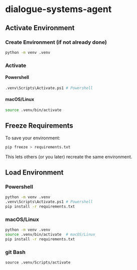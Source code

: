 # dialogue-systems-agent

## **Activate Environment**

### Create Environment (if not already done)

```bash
python -m venv .venv
```

### Activate

#### Powershell
```bash
.venv\Scripts\Activate.ps1 # Powershell
```
#### macOS/Linux
```bash
source .venv/bin/activate
```

## **Freeze Requirements**

To save your environment:

```bash
pip freeze > requirements.txt
```

This lets others (or you later) recreate the same environment.

## **Load Environment**

### Powershell
```bash
python -m venv .venv
.venv\Scripts\Activate.ps1 # Powershell
pip install -r requirements.txt
```
### macOS/Linux
```bash
python -m venv .venv
source .venv/bin/activate  # macOS/Linux
pip install -r requirements.txt
```

### git Bash
```
source .venv/Scripts/activate
```

